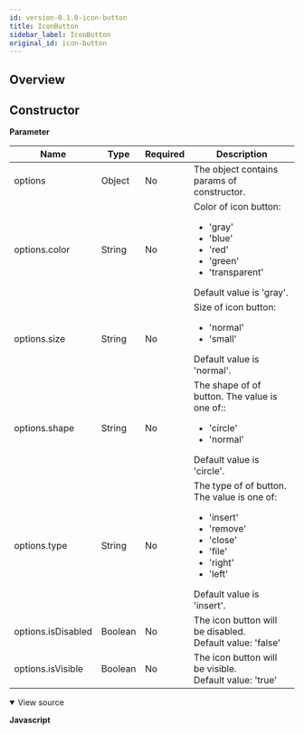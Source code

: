```yaml
---
id: version-0.1.0-icon-button
title: IconButton
sidebar_label: IconButton
original_id: icon-button
---
```


## Overview

## Constructor

**Parameter**

| Name               | Type    | Required | Description                                                                                      |
| ------------------ | ------- | -------- | ------------------------------------------------------------------------------------------------ |
| options            | Object  | No       | The object contains params of constructor.                                                       |
| options.color      | String  | No       | Color of icon button:<ul><li>  'gray'</li><li>'blue'</li><li>'red'</li><li>'green'</li><li>'transparent'</li></ul>Default value is 'gray'.                           |
| options.size       | String  | No       | Size of icon button:<ul><li> 'normal'</li><li> 'small'</li></ul> Default value is 'normal'.                          |
| options.shape      | String  | No       | The shape of of button. The value is one of::<ul><li> 'circle'</li><li> 'normal'</li></ul> Default value is 'circle'. |
| options.type       | String  | No       | The type of of button. The value is one of: <ul><li> 'insert'</li><li> 'remove'</li><li> 'close'</li><li> 'file'</li><li> 'right'</li><li> 'left'</li></ul> Default value is 'insert'.   |
| options.isDisabled | Boolean | No       | The icon button will be disabled. <br> Default value: 'false'                              |
| options.isVisible  | Boolean | No       | The icon button will be visible. <br> Default value: 'true'                                |

<details class="tab-container" open> <Summary>View source</Summary>

**Javascript**
```

```
</details>